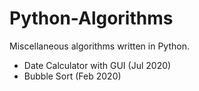 # Python-Algorithms
Miscellaneous algorithms written in Python.

- Date Calculator with GUI (Jul 2020)
- Bubble Sort (Feb 2020)
